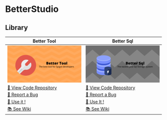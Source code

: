 # BetterStudio

## Library

Better Tool | Better Sql
-- | --
![Better Tool](logo-bt.png)| ![Better Sql](logo-bs.png)
[📕 View Code Repository](https://github.com/betterstudio/bettertool/) | [📕 View Code Repository](https://github.com/betterstudio/betterSql/)
[🐛 Report a Bug](https://github.com/betterstudio/betterSql/issues/new) | [🐛 Report a Bug](https://github.com/betterstudio/betterSql/issues/new)
[💾 Use it !](https://github.com/bettertool/readme.md) | [💾 Use It !](https://github.com/betterstudio/betterSql/readme.md)
[📚 See Wiki](https://github.com/bettertool/wiki) | [📚 See Wiki](https://github.com/betterstudio/betterSql/wiki)
